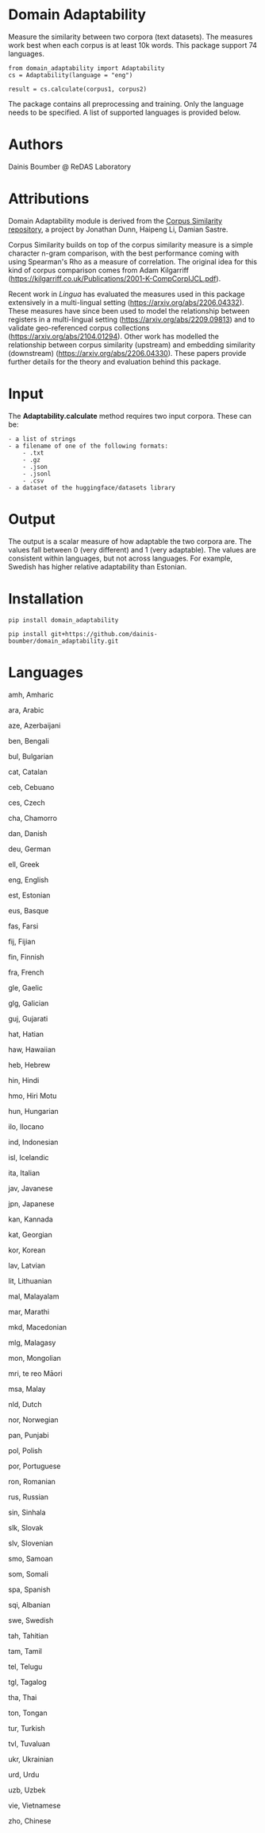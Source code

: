 # Domain Adaptability

Measure the similarity between two corpora (text datasets). The measures work best when each corpus is at least 10k words. This package support 74 languages.

    from domain_adaptability import Adaptability
    cs = Adaptability(language = "eng")

    result = cs.calculate(corpus1, corpus2)

The package contains all preprocessing and training. Only the language needs to be specified. A list of supported languages is provided below.

# Authors

Dainis Boumber @ ReDAS Laboratory

# Attributions 

Domain Adaptability module is derived from the [Corpus Similarity repository](https://github.com/jonathandunn/corpus_similarity.git), 
a project by Jonathan Dunn, Haipeng Li, Damian Sastre.

Corpus Similarity builds on top of the corpus similarity measure is a simple character n-gram comparison, with the best performance coming with using Spearman's Rho as a measure of correlation. The original idea for this kind of corpus comparison comes from Adam Kilgarriff (https://kilgarriff.co.uk/Publications/2001-K-CompCorpIJCL.pdf). 

Recent work in *Lingua* has evaluated the measures used in this package extensively in a multi-lingual setting (https://arxiv.org/abs/2206.04332). These measures have since been used to model the relationship between registers in a multi-lingual setting (https://arxiv.org/abs/2209.09813) and to validate geo-referenced corpus collections (https://arxiv.org/abs/2104.01294). Other work has modelled the relationship between corpus similarity (upstream) and embedding similarity (downstream) (https://arxiv.org/abs/2206.04330). These papers provide further details for the theory and evaluation behind this package.

# Input

The **Adaptability.calculate** method requires two input corpora. These can be:
    
    - a list of strings
    - a filename of one of the following formats:
        - .txt
        - .gz
        - .json
        - .jsonl
        - .csv
    - a dataset of the huggingface/datasets library

# Output

The output is a scalar measure of how adaptable the two corpora are. The values fall between 0 (very different) and 1 (very adaptable). The values are consistent within languages, but not across languages. For example, Swedish has higher relative adaptability than Estonian.

# Installation

    pip install domain_adaptability

    pip install git+https://github.com/dainis-boumber/domain_adaptability.git
    
# Languages

amh, Amharic

ara, Arabic

aze, Azerbaijani

ben, Bengali

bul, Bulgarian

cat, Catalan

ceb, Cebuano

ces, Czech

cha, Chamorro

dan, Danish

deu, German

ell, Greek

eng, English

est, Estonian

eus, Basque

fas, Farsi

fij, Fijian

fin, Finnish

fra, French

gle, Gaelic

glg, Galician

guj, Gujarati

hat, Hatian

haw, Hawaiian

heb, Hebrew

hin, Hindi

hmo, Hiri Motu

hun, Hungarian

ilo, Ilocano

ind, Indonesian

isl, Icelandic

ita, Italian

jav, Javanese

jpn, Japanese

kan, Kannada

kat, Georgian

kor, Korean

lav, Latvian

lit, Lithuanian

mal, Malayalam

mar, Marathi

mkd, Macedonian

mlg, Malagasy

mon, Mongolian

mri, te reo Māori

msa, Malay

nld, Dutch

nor, Norwegian

pan, Punjabi

pol, Polish

por, Portuguese

ron, Romanian

rus, Russian

sin, Sinhala

slk, Slovak

slv, Slovenian

smo, Samoan

som, Somali

spa, Spanish

sqi, Albanian

swe, Swedish

tah, Tahitian

tam, Tamil

tel, Telugu

tgl, Tagalog

tha, Thai

ton, Tongan

tur, Turkish

tvl, Tuvaluan

ukr, Ukrainian

urd, Urdu

uzb, Uzbek

vie, Vietnamese

zho, Chinese
